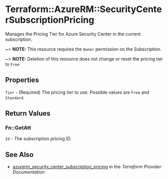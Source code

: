 # Terraform::AzureRM::SecurityCenterSubscriptionPricing

Manages the Pricing Tier for Azure Security Center in the current subscription.

~> **NOTE:** This resource requires the `Owner` permission on the Subscription.

~> **NOTE:** Deletion of this resource does not change or reset the pricing tier to `Free`

## Properties

`Tier` - (Required) The pricing tier to use. Possible values are `Free` and `Standard`.


## Return Values

### Fn::GetAtt

`Id` - The subscription pricing ID.

## See Also

* [azurerm_security_center_subscription_pricing](https://www.terraform.io/docs/providers/azurerm/r/security_center_subscription_pricing.html) in the _Terraform Provider Documentation_